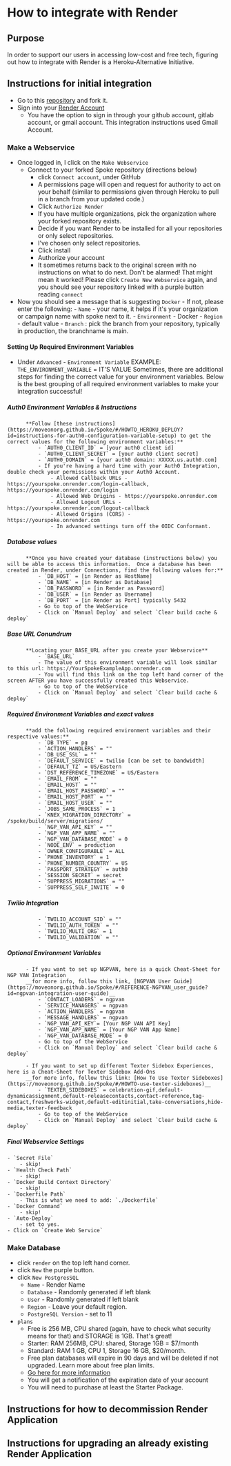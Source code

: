 # How to integrate with Render

## Purpose
In order to support our users in accessing low-cost and free tech, figuring out how to integrate with Render is a Heroku-Alternative Initiative.

## Instructions for initial integration
- Go to this [repository](https://github.com/MoveOnOrg/Spoke) and fork it.
- Sign into your [Render Account](https://render.com/)
    - You have the option to sign in through your github account, gitlab account, or gmail account.  This integration instructions used Gmail Account.

### Make a Webservice
- Once logged in, I click on the `Make Webservice`
    - Connect to your forked Spoke repository (directions below)
        - click `Connect account`, under GitHub
        - A permissions page will open and request for authority to act on your behalf (similar to permissions given through Heroku to pull in a branch from your updated code.)
        - Click `Authorize Render`
        - If you have multiple organizations, pick the organization where your forked repository exists.
        - Decide if you want Render to be installed for all your repositories or only select repositories.
        - I've chosen only select repositories.
        - Click install
        - Authorize your account
        - It sometimes returns back to the original screen with no instructions on what to do next.  Don't be alarmed! That might mean it worked! Please click `Create New Webservice` again, and you should see your repository linked with a purple button reading `connect`
- Now you should see a message that is suggesting `Docker`
      - If not, please enter the following:
          - `Name` - your name, it helps if it's your organization or campaign name with spoke next to it.
          - `Environment` - Docker
          - `Region` - default value
          - `Branch` : pick the branch from your repository, typically in production, the branchname is main.

#### Setting Up Required Environment Variables
- Under `Advanced`
      - `Environment Variable`
      EXAMPLE:  `THE_ENVIRONMENT_VARIABLE` = IT'S VALUE
      Sometimes, there are additional steps for finding the correct value for your environment variables.  Below is the best grouping of all required environment variables to make your integration successful!

##### Auth0 Environment Variables & Instructions
          **Follow [these instructions](https://moveonorg.github.io/Spoke/#/HOWTO_HEROKU_DEPLOY?id=instructions-for-auth0-configuration-variable-setup) to get the correct values for the following environment variables:**
              - `AUTH0_CLIENT_ID` = [your auth0 client id]
              - `AUTH0_CLIENT_SECRET` = [your auth0 client secret]
              - `AUTH0_DOMAIN` = [your auth0 domain: XXXXX.us.auth0.com]
              - If you're having a hard time with your Auth0 Integration, double check your permissions within your Auth0 Account.
                  - Allowed Callback URLs - https://yourspoke.onrender.com/login-callback, https://yourspoke.onrender.com/login
                  - Allowed Web Origins - https://yourspoke.onrender.com
                  - Allowed Logout URLs - https://yourspoke.onrender.com/logout-callback
                  - Allowed Origins (CORS) - https://yourspoke.onrender.com
                  - In advanced settings turn off the OIDC Conformant.
##### Database values
          **Once you have created your database (instructions below) you will be able to access this information.  Once a database has been created in Render, under Connections, find the following values for:**
              - `DB_HOST` = [in Render as HostName]
              - `DB_NAME` = [in Render as Database]
              - `DB_PASSWORD` = [in Render as Password]
              - `DB_USER` = [in Render as Username]
              - `DB_PORT` = [in Render as Port] typically 5432
              - Go to top of the WebService
              - Click on `Manual Deploy` and select `Clear build cache & deploy`

##### Base URL Conundrum
          **Locating your BASE_URL after you create your Webservice**
              - `BASE_URL`
              - The value of this environment variable will look similar to this url: https://YourSpokeExampleApp.onrender.com
              - You will find this link on the top left hand corner of the screen AFTER you have successfully created this Webservice.
              - Go to top of the WebService
              - Click on `Manual Deploy` and select `Clear build cache & deploy`
##### Required Environment Variables and exact values  
          **add the following required environment variables and their respective values:**
              - `DB_TYPE` = pg
              - `ACTION_HANDLERS` = ""
              - `DB_USE_SSL` = ""
              - `DEFAULT_SERVICE` = twilio [can be set to bandwidth]
              - `DEFAULT_TZ` = US/Eastern
              - `DST_REFERENCE_TIMEZONE` = US/Eastern
              - `EMAIL_FROM` = ""
              - `EMAIL_HOST` = ""
              - `EMAIL_HOST_PASSWORD` = ""
              - `EMAIL_HOST_PORT` = ""
              - `EMAIL_HOST_USER` = ""
              - `JOBS_SAME_PROCESS` = 1
              - `KNEX_MIGRATION_DIRECTORY` = /spoke/build/server/migrations/
              - `NGP_VAN_API_KEY` = ""
              - `NGP_VAN_APP_NAME` = ""
              - `NGP_VAN_DATABASE_MODE` = 0
              - `NODE_ENV` = production
              - `OWNER_CONFIGURABLE` = ALL
              - `PHONE_INVENTORY` = 1
              - `PHONE_NUMBER_COUNTRY` = US
              - `PASSPORT_STRATEGY` = auth0
              - `SESSION_SECRET` = secret
              - `SUPPRESS_MIGRATIONS` = ""
              - `SUPPRESS_SELF_INVITE` = 0
##### Twilio Integration
              - `TWILIO_ACCOUNT_SID` = ""
              - `TWILIO_AUTH_TOKEN` = ""
              - `TWILIO_MULTI_ORG` = 1
              - `TWILIO_VALIDATION` = ""

##### Optional Environment Variables

          - If you want to set up NGPVAN, here is a quick Cheat-Sheet for NGP VAN Integration
          __for more info, follow this link, [NGPVAN User Guide](https://moveonorg.github.io/Spoke/#/REFERENCE-NGPVAN_user_guide?id=ngpvan-integration-user-guide)__
              - `CONTACT_LOADERS` = ngpvan
              - `SERVICE_MANAGERS` = ngpvan
              - `ACTION_HANDLERS` = ngpvan
              - `MESSAGE_HANDLERS` = ngpvan
              - `NGP_VAN_API_KEY`= [Your NGP VAN API Key]
              - `NGP_VAN_APP_NAME` = [Your NGP VAN App Name]
              - `NGP_VAN_DATABASE_MODE` = 0
              - Go to top of the WebService
              - Click on `Manual Deploy` and select `Clear build cache & deploy`

          - If you want to set up different Texter Sidebox Experiences, here is a Cheat-Sheet for Texter Sidebox Add-Ons
          __for more info, follow this link: [How To Use Texter Sideboxes](https://moveonorg.github.io/Spoke/#/HOWTO-use-texter-sideboxes)__
              - `TEXTER_SIDEBOXES` = celebration-gif,default-dynamicassignment,default-releasecontacts,contact-reference,tag-contact,freshworks-widget,default-editinitial,take-conversations,hide-media,texter-feedback
              - Go to top of the WebService
              - Click on `Manual Deploy` and select `Clear build cache & deploy`

##### Final Webservice Settings
    - `Secret File`
        - skip!
    - `Health Check Path`
        - skip!
    - `Docker Build Context Directory`
        - skip!
    - `Dockerfile Path`
        - This is what we need to add: `./Dockerfile`
    - `Docker Command`
        - skip!
    - `Auto-Deploy`
        - set to yes.
    - Click on `Create Web Service`


### Make Database
- click `render` on the top left hand corner.
- click `New` the purple button.
- click `New PostgresSQL`
    - `Name` - Render Name
    - `Database` - Randomly generated if left blank
    - `User` - Randomly generated if left blank
    - `Region` - Leave your default region.
    - `PostgreSQL Version` - set to 11
- `plans`
    - Free is 256 MB, CPU shared (again, have to check what security means for that) and STORAGE is 1GB.  That's great!
    - Starter: RAM 256MB, CPU: shared, Storage 1GB = $7/month
    - Standard: RAM 1 GB, CPU 1, Storage 16 GB, $20/month.
    - Free plan databases will expire in 90 days and will be deleted if not upgraded. Learn more about free plan limits.
    - [Go here for more information](https://render.com/docs/free)
    - You will get a notification of the expiration date of your account
    - You will need to purchase at least the Starter Package.

## Instructions for how to decommission Render Application

## Instructions for upgrading an already existing Render Application
